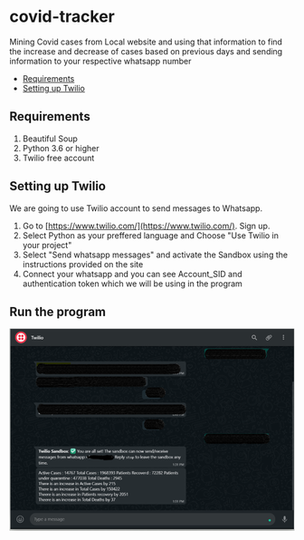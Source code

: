 # covid-tracker
Mining Covid cases from Local website and using that information to find the increase and decrease of cases based on previous days and sending information to your respective whatsapp number

- [Requirements](#requirements)
- [Setting up Twilio](#setting-up-twilio)

## Requirements
1. Beautiful Soup
2. Python 3.6 or higher
3. Twilio free account

## Setting up Twilio
We are going to use Twilio account to send messages to Whatsapp. 
1. Go to [https://www.twilio.com/](https://www.twilio.com/). Sign up.
2. Select Python as your preffered language and Choose "Use Twilio in your project"
3. Select "Send whatsapp messages" and activate the Sandbox using the instructions provided on the site
4. Connect your whatsapp and you can see Account_SID and authentication token which we will be using in the program

## Run the program 
![Screenshot](https://github.com/jayparmar16/covid-tracker/blob/master/img/Capture.PNG)
